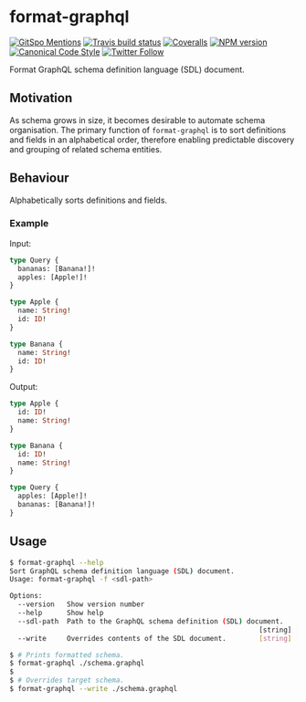 # format-graphql

[![GitSpo Mentions](https://gitspo.com/badges/mentions/gajus/format-graphql?style=flat-square)](https://gitspo.com/mentions/gajus/format-graphql)
[![Travis build status](http://img.shields.io/travis/gajus/format-graphql/master.svg?style=flat-square)](https://travis-ci.org/gajus/format-graphql)
[![Coveralls](https://img.shields.io/coveralls/gajus/format-graphql.svg?style=flat-square)](https://coveralls.io/github/gajus/format-graphql)
[![NPM version](http://img.shields.io/npm/v/format-graphql.svg?style=flat-square)](https://www.npmjs.org/package/format-graphql)
[![Canonical Code Style](https://img.shields.io/badge/code%20style-canonical-blue.svg?style=flat-square)](https://github.com/gajus/canonical)
[![Twitter Follow](https://img.shields.io/twitter/follow/kuizinas.svg?style=social&label=Follow)](https://twitter.com/kuizinas)

Format GraphQL schema definition language (SDL) document.

## Motivation

As schema grows in size, it becomes desirable to automate schema organisation. The primary function of `format-graphql` is to sort definitions and fields in an alphabetical order, therefore enabling predictable discovery and grouping of related schema entities.

## Behaviour

Alphabetically sorts definitions and fields.

### Example

Input:

```graphql
type Query {
  bananas: [Banana!]!
  apples: [Apple!]!
}

type Apple {
  name: String!
  id: ID!
}

type Banana {
  name: String!
  id: ID!
}

```

Output:

```graphql
type Apple {
  id: ID!
  name: String!
}

type Banana {
  id: ID!
  name: String!
}

type Query {
  apples: [Apple!]!
  bananas: [Banana!]!
}

```

## Usage

```bash
$ format-graphql --help
Sort GraphQL schema definition language (SDL) document.
Usage: format-graphql -f <sdl-path>

Options:
  --version   Show version number                                      [boolean]
  --help      Show help                                                [boolean]
  --sdl-path  Path to the GraphQL schema definition (SDL) document.
                                                             [string] [required]
  --write     Overrides contents of the SDL document.        [string] [required]

$ # Prints formatted schema.
$ format-graphql ./schema.graphql
$
$ # Overrides target schema.
$ format-graphql --write ./schema.graphql

```
